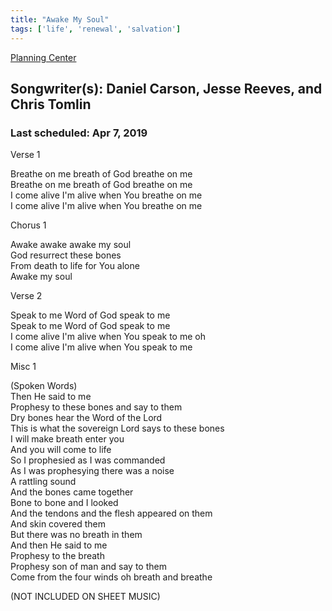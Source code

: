 ```yaml
---
title: "Awake My Soul"
tags: ['life', 'renewal', 'salvation']
---
```


[Planning Center](https://services.planningcenteronline.com/songs/13692356)

## Songwriter(s): Daniel Carson, Jesse Reeves, and Chris Tomlin
### Last scheduled: Apr 7, 2019          

Verse 1  
  
Breathe on me breath of God breathe on me  
Breathe on me breath of God breathe on me  
I come alive I'm alive when You breathe on me  
I come alive I'm alive when You breathe on me  
  
Chorus 1  
  
Awake awake awake my soul  
God resurrect these bones  
From death to life for You alone  
Awake my soul  
  
Verse 2  
  
Speak to me Word of God speak to me  
Speak to me Word of God speak to me  
I come alive I'm alive when You speak to me oh  
I come alive I'm alive when You speak to me  
  
Misc 1  
  
(Spoken Words)  
Then He said to me  
Prophesy to these bones and say to them  
Dry bones hear the Word of the Lord  
This is what the sovereign Lord says to these bones  
I will make breath enter you  
And you will come to life  
So I prophesied as I was commanded  
As I was prophesying there was a noise  
A rattling sound  
And the bones came together  
Bone to bone and I looked  
And the tendons and the flesh appeared on them  
And skin covered them  
But there was no breath in them  
And then He said to me  
Prophesy to the breath  
Prophesy son of man and say to them  
Come from the four winds oh breath and breathe  
  
(NOT INCLUDED ON SHEET MUSIC)
